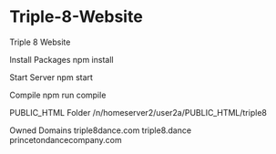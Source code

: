 # Triple-8-Website
Triple 8 Website

Install Packages
npm install

Start Server
npm start

Compile
npm run compile

PUBLIC_HTML Folder
/n/homeserver2/user2a/PUBLIC_HTML/triple8

Owned Domains
triple8dance.com
triple8.dance
princetondancecompany.com